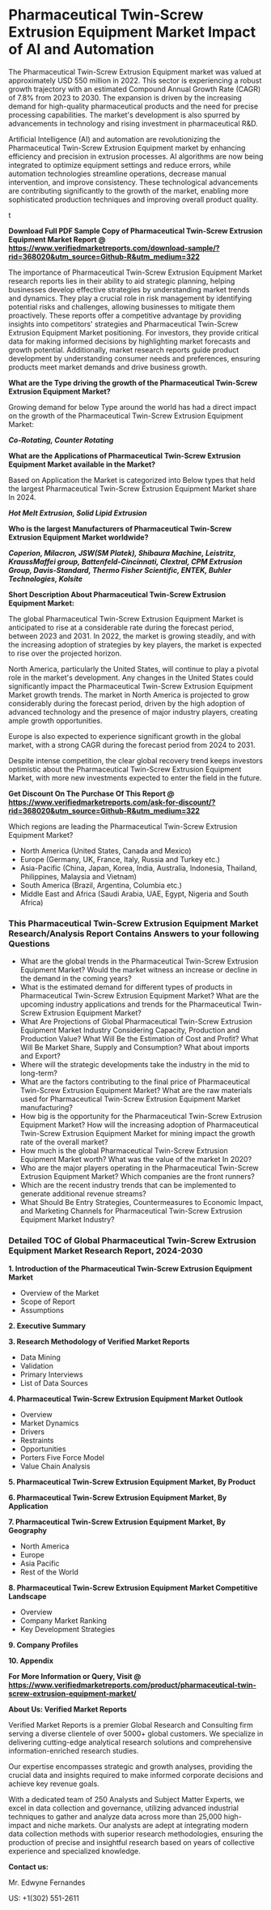 <meta name="title" content="Global Pharmaceutical Twin-Screw Extrusion Equipment Market Impact of AI and Automation"><meta name="description" content="The Pharmaceutical Twin-Screw Extrusion Equipment market was valued at approximately USD 550 million in 2022. This sector is experiencing a robust growth trajectory wi"><meta name="title" content="Pharmaceutical Twin-Screw Extrusion Equipment Market Size, Share, Scope, Trends, Growth, Opportunities, Analysis, Forecast"><h1>Pharmaceutical Twin-Screw Extrusion Equipment Market Impact of AI and Automation</h1><p>The Pharmaceutical Twin-Screw Extrusion Equipment market was valued at approximately USD 550 million in 2022. This sector is experiencing a robust growth trajectory with an estimated Compound Annual Growth Rate (CAGR) of 7.8% from 2023 to 2030. The expansion is driven by the increasing demand for high-quality pharmaceutical products and the need for precise processing capabilities. The market's development is also spurred by advancements in technology and rising investment in pharmaceutical R&D.</p><p>Artificial Intelligence (AI) and automation are revolutionizing the Pharmaceutical Twin-Screw Extrusion Equipment market by enhancing efficiency and precision in extrusion processes. AI algorithms are now being integrated to optimize equipment settings and reduce errors, while automation technologies streamline operations, decrease manual intervention, and improve consistency. These technological advancements are contributing significantly to the growth of the market, enabling more sophisticated production techniques and improving overall product quality.</p>t</p><p id="" class=""><strong>Download Full PDF Sample Copy of Pharmaceutical Twin-Screw Extrusion Equipment Market Report @ <a href="https://www.verifiedmarketreports.com/download-sample/?rid=368020&utm_source=Github-R&utm_medium=322" target="_blank">https://www.verifiedmarketreports.com/download-sample/?rid=368020&utm_source=Github-R&utm_medium=322</a></strong></p><p>The importance of&nbsp;Pharmaceutical Twin-Screw Extrusion Equipment Market research reports lies in their ability to aid strategic planning, helping businesses develop effective strategies by understanding market trends and dynamics. They play a crucial role in risk management by identifying potential risks and challenges, allowing businesses to mitigate them proactively. These reports offer a competitive advantage by providing insights into competitors' strategies and Pharmaceutical Twin-Screw Extrusion Equipment Market positioning. For investors, they provide critical data for making informed decisions by highlighting market forecasts and growth potential. Additionally, market research reports guide product development by understanding consumer needs and preferences, ensuring products meet market demands and drive business growth.</p><p><strong>What are the&nbsp;Type driving the growth of the Pharmaceutical Twin-Screw Extrusion Equipment Market?</strong></p><p id="" class="">Growing demand for below Type around the world has had a direct impact on the growth of the Pharmaceutical Twin-Screw Extrusion Equipment Market:</p><em><strong>Co-Rotating, Counter Rotating</strong></em></p><strong>What are the&nbsp;Applications&nbsp;of Pharmaceutical Twin-Screw Extrusion Equipment Market available in the Market?</strong></p><p id="" class="">Based on Application the Market is categorized into Below types that held the largest Pharmaceutical Twin-Screw Extrusion Equipment Market share In 2024.</p><em><strong>Hot Melt Extrusion, Solid Lipid Extrusion</strong></em></p><strong>Who is the largest Manufacturers of Pharmaceutical Twin-Screw Extrusion Equipment Market worldwide?</strong></p><p><em><strong>Coperion, Milacron, JSW(SM Platek), Shibaura Machine, Leistritz, KraussMaffei group, Battenfeld-Cincinnati, Clextral, CPM Extrusion Group, Davis-Standard, Thermo Fisher Scientific, ENTEK, Buhler Technologies, Kolsite</strong></em></p><p id="" class=""><strong>Short Description About Pharmaceutical Twin-Screw Extrusion Equipment Market:</strong></p><p>The global Pharmaceutical Twin-Screw Extrusion Equipment Market is anticipated to rise at a considerable rate during the forecast period, between 2023 and 2031. In 2022, the market is growing steadily, and with the increasing adoption of strategies by key players, the market is expected to rise over the projected horizon.</p><p>North America, particularly the United States, will continue to play a pivotal role in the market's development. Any changes in the United States could significantly impact the Pharmaceutical Twin-Screw Extrusion Equipment Market growth trends. The market in North America is projected to grow considerably during the forecast period, driven by the high adoption of advanced technology and the presence of major industry players, creating ample growth opportunities.</p><p>Europe is also expected to experience significant growth in the global market, with a strong CAGR during the forecast period from 2024 to 2031.</p><p>Despite intense competition, the clear global recovery trend keeps investors optimistic about the Pharmaceutical Twin-Screw Extrusion Equipment Market, with more new investments expected to enter the field in the future.</p><p id="" class=""><strong>Get Discount On The Purchase Of This Report @ <a href="https://www.verifiedmarketreports.com/ask-for-discount/?rid=368020&utm_source=Github-R&utm_medium=322" target="_blank">https://www.verifiedmarketreports.com/ask-for-discount/?rid=368020&utm_source=Github-R&utm_medium=322</a></strong></p>Which regions are leading the Pharmaceutical Twin-Screw Extrusion Equipment Market?</p><ul><li>North America (United States, Canada and Mexico)</li><li>Europe (Germany, UK, France, Italy, Russia and Turkey etc.)</li><li>Asia-Pacific (China, Japan, Korea, India, Australia, Indonesia, Thailand, Philippines, Malaysia and Vietnam)</li><li>South America (Brazil, Argentina, Columbia etc.)</li><li>Middle East and Africa (Saudi Arabia, UAE, Egypt, Nigeria and South Africa)</li></ul><h3 id="" class="">This Pharmaceutical Twin-Screw Extrusion Equipment Market Research/Analysis Report Contains Answers to your following Questions</h3><ul><li>What are the global trends in the Pharmaceutical Twin-Screw Extrusion Equipment Market? Would the market witness an increase or decline in the demand in the coming years?</li><li>What is the estimated demand for different types of products in Pharmaceutical Twin-Screw Extrusion Equipment Market? What are the upcoming industry applications and trends for the Pharmaceutical Twin-Screw Extrusion Equipment Market?</li><li>What Are Projections of Global Pharmaceutical Twin-Screw Extrusion Equipment Market Industry Considering Capacity, Production and Production Value? What Will Be the Estimation of Cost and Profit? What Will Be Market Share, Supply and Consumption? What about imports and Export?</li><li>Where will the strategic developments take the industry in the mid to long-term?</li><li>What are the factors contributing to the final price of Pharmaceutical Twin-Screw Extrusion Equipment Market? What are the raw materials used for Pharmaceutical Twin-Screw Extrusion Equipment Market manufacturing?</li><li>How big is the opportunity for the Pharmaceutical Twin-Screw Extrusion Equipment Market? How will the increasing adoption of Pharmaceutical Twin-Screw Extrusion Equipment Market for mining impact the growth rate of the overall market?</li><li>How much is the global Pharmaceutical Twin-Screw Extrusion Equipment Market worth? What was the value of the market In 2020?</li><li>Who are the major players operating in the Pharmaceutical Twin-Screw Extrusion Equipment Market? Which companies are the front runners?</li><li>Which are the recent industry trends that can be implemented to generate additional revenue streams?</li><li>What Should Be Entry Strategies, Countermeasures to Economic Impact, and Marketing Channels for Pharmaceutical Twin-Screw Extrusion Equipment Market Industry?</li></ul><h3 id="" class="">Detailed TOC of Global Pharmaceutical Twin-Screw Extrusion Equipment Market Research Report, 2024-2030</h3><p id="" class=""><strong>1. Introduction of the Pharmaceutical Twin-Screw Extrusion Equipment Market</strong></p><ul><li>Overview of the Market</li><li>Scope of Report</li><li>Assumptions</li></ul><p id="" class=""><strong>2. Executive Summary</strong></p><p id="" class=""><strong>3. Research Methodology of Verified Market Reports</strong></p><ul><li>Data Mining</li><li>Validation</li><li>Primary Interviews</li><li>List of Data Sources</li></ul><p id="" class=""><strong>4. Pharmaceutical Twin-Screw Extrusion Equipment Market Outlook</strong></p><ul><li>Overview</li><li>Market Dynamics</li><li>Drivers</li><li>Restraints</li><li>Opportunities</li><li>Porters Five Force Model</li><li>Value Chain Analysis</li></ul><p id="" class=""><strong>5. Pharmaceutical Twin-Screw Extrusion Equipment Market, By Product</strong></p><p id="" class=""><strong>6. Pharmaceutical Twin-Screw Extrusion Equipment Market, By Application</strong></p><p id="" class=""><strong>7. Pharmaceutical Twin-Screw Extrusion Equipment Market, By Geography</strong></p><ul><li>North America</li><li>Europe</li><li>Asia Pacific</li><li>Rest of the World</li></ul><p id="" class=""><strong>8. Pharmaceutical Twin-Screw Extrusion Equipment Market Competitive Landscape</strong></p><ul><li>Overview</li><li>Company Market Ranking</li><li>Key Development Strategies</li></ul><p id="" class=""><strong>9. Company Profiles</strong></p><p id="" class=""><strong>10. Appendix</strong></p><p id="" class=""><strong>For More Information or Query, Visit @ <a href="https://www.verifiedmarketreports.com/product/pharmaceutical-twin-screw-extrusion-equipment-market/" target="_blank">https://www.verifiedmarketreports.com/product/pharmaceutical-twin-screw-extrusion-equipment-market/</a></strong></p><p id="" class=""><strong>About Us: Verified Market Reports</strong></p><p id="" class="">Verified Market Reports is a premier Global Research and Consulting firm serving a diverse clientele of over 5000+ global customers. We specialize in delivering cutting-edge analytical research solutions and comprehensive information-enriched research studies.</p><p id="" class="">Our expertise encompasses strategic and growth analyses, providing the crucial data and insights required to make informed corporate decisions and achieve key revenue goals.</p><p id="" class="">With a dedicated team of 250 Analysts and Subject Matter Experts, we excel in data collection and governance, utilizing advanced industrial techniques to gather and analyze data across more than 25,000 high-impact and niche markets. Our analysts are adept at integrating modern data collection methods with superior research methodologies, ensuring the production of precise and insightful research based on years of collective experience and specialized knowledge.</p><p id="" class=""><strong>Contact us:</strong></p><p id="" class="">Mr. Edwyne Fernandes</p><p id="" class="">US: +1(302) 551-2611</p>